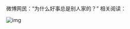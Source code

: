 微博网民：“为什么好事总是别人家的？” 相关阅读：


![img](https://chinadigitaltimes.net/chinese/files/2024/05/2024.5.22.jpg)

